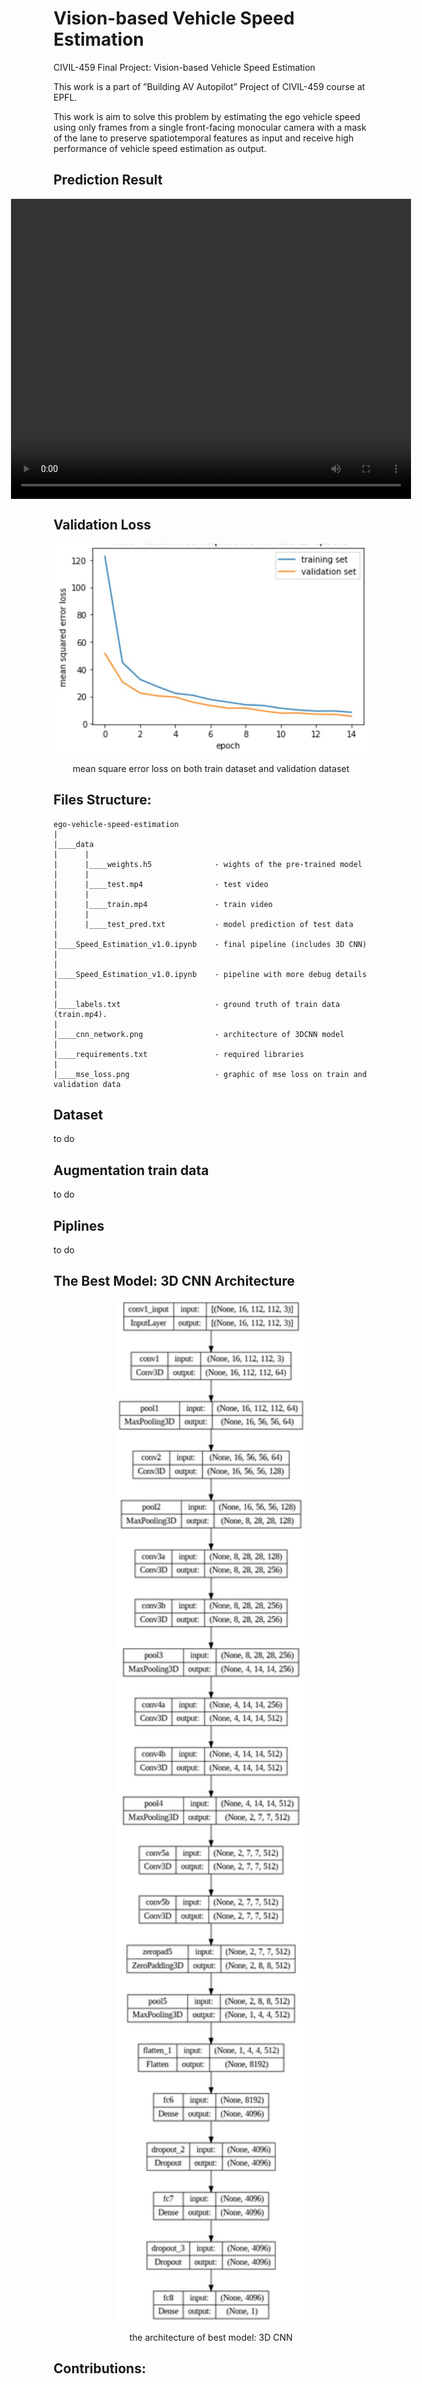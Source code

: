# Vision-based Vehicle Speed Estimation

CIVIL-459 Final Project: Vision-based Vehicle Speed Estimation

This work is a part of ”Building AV Autopilot” Project of CIVIL-459 course at EPFL.

This work is aim to solve this problem by estimating the ego vehicle speed using only frames from a single front-facing monocular camera with a mask of the lane to preserve spatiotemporal features as input and receive high performance of vehicle speed estimation as output.

## Prediction Result

<div style="display: flex; justify-content: center;">
<video align="center" width="640" height="480" controls>
    <source src="./logs/test_out.mp4" type="video/mp4">
</video>
</div>

## Validation Loss

<p align="center">
<img width="600" src="./mse_loss.jpeg"/>
<p align="center">mean square error loss on both train dataset and validation dataset</p>
</p>

## Files Structure:

    ego-vehicle-speed-estimation
    |
    |____data
    |      |
    |      |____weights.h5              - wights of the pre-trained model
    |      |
    |      |____test.mp4                - test video
    |      |
    |      |____train.mp4               - train video
    |      |
    |      |____test_pred.txt           - model prediction of test data
    |
    |____Speed_Estimation_v1.0.ipynb    - final pipeline (includes 3D CNN)
    |
    |
    |____Speed_Estimation_v1.0.ipynb    - pipeline with more debug details
    |
    |
    |____labels.txt                     - ground truth of train data (train.mp4).
    |
    |____cnn_network.png                - architecture of 3DCNN model
    |
    |____requirements.txt               - required libraries
    |
    |____mse_loss.png                   - graphic of mse loss on train and validation data

## Dataset

to do

## Augmentation train data

to do

## Piplines

to do

## The Best Model: 3D CNN Architecture

<p align="center">
<img width="300" src="./cnn_network.png"/>
<p align="center">the architecture of best model: 3D CNN</p>
</p>

## Contributions:

